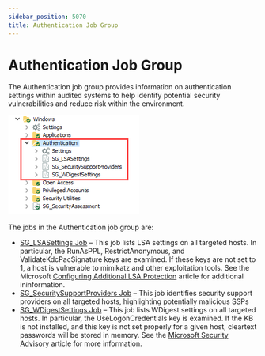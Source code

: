 ```yaml
---
sidebar_position: 5070
title: Authentication Job Group
---
```


# Authentication Job Group

The Authentication job group provides information on authentication settings within audited systems to help identify potential security vulnerabilities and reduce risk within the environment.

![Authentication Job Group in the Jobs Tree](../../../../../../../static/images/AccessAnalyzer_12.0/Content/Resources/Images/EnterpriseAuditor/Solutions/Windows/Authentication/JobsTree.png "Authentication Job Group in the Jobs Tree")

The jobs in the Authentication job group are:

* [SG\_LSASettings Job](SG_LSASettings "SG_LSASettings Job") – This job lists LSA settings on all targeted hosts. In particular, the RunAsPPL, RestrictAnonymous, and ValidateKdcPacSignature keys are examined. If these keys are not set to 1, a host is vulnerable to mimikatz and other exploitation tools. See the Microsoft [Configuring Additional LSA Protection](https://learn.microsoft.com/en-us/previous-versions/windows/it-pro/windows-server-2012-R2-and-2012/dn408187(v=ws.11) "Configuring Additional LSA Protection") article for additional ininformation.
* [SG\_SecuritySupportProviders Job](SG_SecuritySupportProviders "SG_SecuritySupportProviders Job") – This job identifies security support providers on all targeted hosts, highlighting potentially malicious SSPs
* [SG\_WDigestSettings Job](SG_WDigestSettings "SG_WDigestSettings Job") – This job lists WDigest settings on all targeted hosts. In particular, the UseLogonCredentials key is examined. If the KB is not installed, and this key is not set properly for a given host, cleartext passwords will be stored in memory. See the [Microsoft Security Advisory](https://support.microsoft.com/en-us/help/2871997/microsoft-security-advisory-update-to-improve-credentials-protection-a "Microsoft Security Advisory") article for more information.